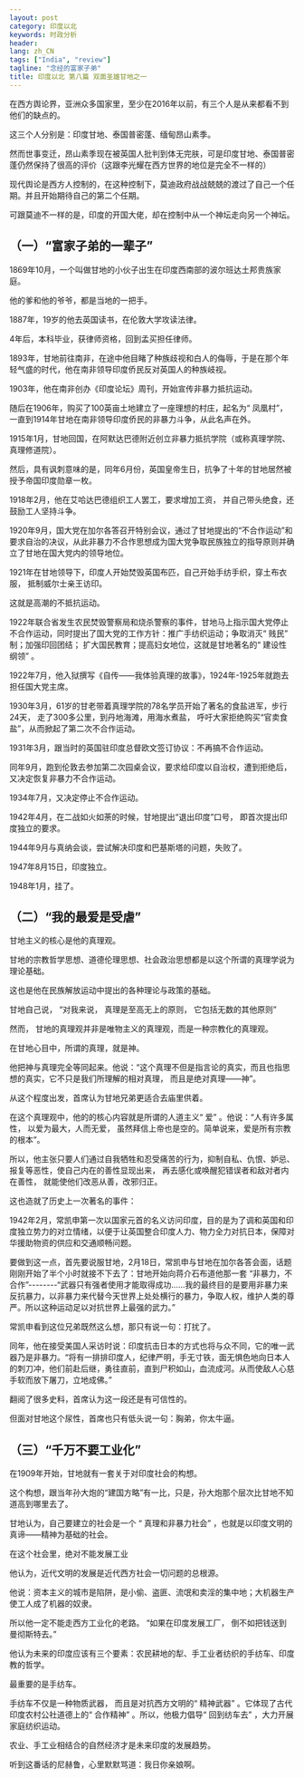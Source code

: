 ```yaml
---
layout: post
category: 印度以北
keywords: 时政分析
header:
lang: zh_CN 
tags: ["India", "review"]
tagline: "念经的富家子弟"
title: 印度以北 第八篇 双面圣雄甘地之一
---
```


在西方舆论界，亚洲众多国家里，至少在2016年以前，有三个人是从来都看不到他们的缺点的。

这三个人分别是：印度甘地、泰国普密蓬、缅甸昂山素季。

然而世事变迁，昂山素季现在被英国人批判到体无完肤，可是印度甘地、泰国普密蓬仍然保持了很高的评价（这跟李光耀在西方世界的地位是完全不一样的）

现代舆论是西方人控制的，在这种控制下，莫迪政府战战兢兢的渡过了自己一个任期。并且开始期待自己的第二个任期。

可跟莫迪不一样的是，印度的开国大佬，却在控制中从一个神坛走向另一个神坛。

## （一）“富家子弟的一辈子”

1869年10月，一个叫做甘地的小伙子出生在印度西南部的波尔班达土邦贵族家庭。

他的爹和他的爷爷，都是当地的一把手。

1887年，19岁的他去英国读书，在伦敦大学攻读法律。

4年后，本科毕业，获律师资格，回到孟买担任律师。

1893年，甘地前往南非，在途中他目睹了种族歧视和白人的侮辱，于是在那个年轻气盛的时代，他在南非领导印度侨民反对英国人的种族岐视。

1903年，他在南非创办《印度论坛》周刊，开始宣传非暴力抵抗运动。

随后在1906年，购买了100英亩土地建立了一座理想的村庄，起名为“ 凤凰村”，一直到1914年甘地在南非领导印度侨民的非暴力斗争，从此名声在外。

1915年1月，甘地回国，在阿默达巴德附近创立非暴力抵抗学院（或称真理学院、真理修道院）。

然后，具有讽刺意味的是，同年6月份，英国皇帝生日，抗争了十年的甘地居然被授予帝国印度勋章一枚。

1918年2月，他在艾哈达巴德组织工人罢工，要求增加工资， 并自己带头绝食，还鼓励工人坚持斗争。

1920年9月，国大党在加尔各答召开特别会议，通过了甘地提出的“不合作运动”和要求自治的决议，从此非暴力不合作思想成为国大党争取民族独立的指导原则并确立了甘地在国大党内的领导地位。

1921年在甘地领导下，印度人开始焚毁英国布匹，自己开始手纺手织，穿土布衣服， 抵制威尔士亲王访印。

这就是高潮的不抵抗运动。

1922年联合省发生农民焚毁警察局和烧杀警察的事件，甘地马上指示国大党停止不合作运动，同时提出了国大党的工作方针：推广手纺织运动；争取消灭“ 贱民” 制；加强印回团结； 扩大国民教育；提高妇女地位，这就是甘地著名的“ 建设性纲领” 。

1922年7月，他入狱撰写《自传——我体验真理的故事》，1924年-1925年就跑去担任国大党主席。

1930年3月，61岁的甘老带着真理学院的78名学员开始了著名的食盐进军，步行24天， 走了300多公里，到丹地海滩，用海水煮盐， 呼吁大家拒绝购买“官卖食盐”，从而掀起了第二次不合作运动。

1931年3月，跟当时的英国驻印度总督欧文签订协议：不再搞不合作运动。

同年9月，跑到伦敦去参加第二次园桌会议，要求给印度以自治权，遭到拒绝后，又决定恢复非暴力不合作运动。

1934年7月，又决定停止不合作运动。

1942年4月，在二战如火如荼的时候，甘地提出“退出印度”口号， 即首次提出印度独立的要求。

1944年9月与真纳会谈，尝试解决印度和巴基斯塔的问题，失败了。

1947年8月15日，印度独立。

1948年1月，挂了。

## （二）“我的最爱是受虐”

甘地主义的核心是他的真理观。

甘地的宗教哲学思想、道德伦理思想、社会政治思想都是以这个所谓的真理学说为理论基础。

这也是他在民族解放运动中提出的各种理论与政策的基础。

甘地自己说， “对我来说， 真理是至高无上的原则， 它包括无数的其他原则”

然而， 甘地的真理观并非是唯物主义的真理观，而是一种宗教化的真理观。

在甘地心目中，所谓的真理，就是神。

他把神与真理完全等同起来。他说：“这个真理不但是指言论的真实，而且也指思想的真实，它不只是我们所理解的相对真理， 而且是绝对真理——神”。

从这个程度出发，首席认为甘地兄弟更适合去庙里供着。

在这个真理观中，他的的核心内容就是所谓的人道主义“ 爱” 。他说：“人有许多属性， 以爱为最大，人而无爱， 虽然拜信上帝也是空的。简单说来，爱是所有宗教的根本”。

所以，他主张只要人们通过自我牺牲和忍受痛苦的行为，抑制自私、仇恨、妒忌、报复等恶性，使自己内在的善性显现出来， 再去感化或唤醒犯错误者和敌对者内在善性， 就能使他们改恶从善，改邪归正。

这也造就了历史上一次著名的事件：

1942年2月，常凯申第一次以国家元首的名义访问印度，目的是为了调和英国和印度独立势力的对立情绪，以便于让英国整合印度人力、物力全力对抗日本，保障对华援助物资的供应和交通顺畅问题。

要做到这一点，首先要说服甘地，2月18日，常凯申与甘地在加尔各答会面，话题刚刚开始了半个小时就接不下去了：甘地开始向蒋介石布道他那一套 “非暴力，不合作”--------“武器只有强者使用才能取得成功……我的最终目的是要用非暴力来反抗暴力，以非暴力来代替今天世界上处处横行的暴力，争取人权，维护人类的尊严。所以这种运动足以对抗世界上最强的武力。”

常凯申看到这位兄弟既然这么想，那只有说一句：打扰了。

同年，他在接受美国人采访时说：印度抗击日本的方式也将与众不同，它的唯一武器乃是非暴力。“将有一排排印度人，纪律严明，手无寸铁，面无惧色地向日本人的刺刀冲，他们前赴后继，勇往直前，直到尸积如山，血流成河。从而使敌人心慈手软而放下屠刀，立地成佛。”

翻阅了很多史料，首席认为这一段还是有可信性的。

但面对甘地这个尿性，首席也只有低头说一句：胸弟，你太牛逼。

## （三）“千万不要工业化”

在1909年开始，甘地就有一套关于对印度社会的构想。

这个构想，跟当年孙大炮的“建国方略”有一比，只是，孙大炮那个层次比甘地不知道高到哪里去了。

甘地认为，自己要建立的社会是一个 “ 真理和非暴力社会” ，也就是以印度文明的真谛——精神为基础的社会。

在这个社会里，绝对不能发展工业

他认为，近代文明的发展是近代西方社会一切问题的总根源。

他说：资本主义的城市是陷阱，是小偷、盗匪、流氓和卖淫的集中地；大机器生产使工人成了机器的奴隶。

所以他一定不能走西方工业化的老路。 “如果在印度发展工厂， 倒不如把钱送到曼彻斯特去。”

他认为未来的印度应该有三个要素：农民耕地的犁、手工业者纺织的手纺车、印度教的哲学。

最重要的是手纺车。

手纺车不仅是一种物质武器， 而且是对抗西方文明的“ 精神武器” 。它体现了古代印度农村公社道德上的“ 合作精神” 。所以，他极力倡导“ 回到纺车去” ，大力开展家庭纺织运动。

农业、手工业相结合的自然经济才是未来印度的发展趋势。

听到这番话的尼赫鲁，心里默默骂道：我日你亲娘啊。

